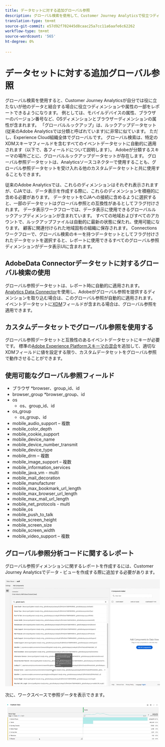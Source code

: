 ```yaml
---
title: データセットに対する追加グローバル参照
description: グローバル検索を使用して、Customer Journey Analyticsで役立つディメンションを使用してレポートを拡張します。
translation-type: tm+mt
source-git-commit: e57d92f702445d8caac25a7cc11a6aafe6c62262
workflow-type: tm+mt
source-wordcount: '565'
ht-degree: 0%

---
```



# データセットに対する追加グローバル参照

グローバル検索を使用すると、Customer Journey Analyticsが自分では役に立たないが他のデータと結合する場合に役立つディメンションや属性の一部をレポートできるようになります。 例としては、モバイルデバイスの属性、ブラウザーのバージョン番号など、OSディメンションとブラウザーディメンションの属性が含まれます。 「グローバルルックアップ」は、ルックアップデータセット(従来のAdobe Analyticsでは分類と呼ばれています)に非常に似ています。 ただし、Experience Cloud組織全体でグローバルです。 グローバル検索は、特定のXDMスキーマフィールドを含むすべてのイベントデータセットに自動的に適用されます（以下で、各フィールドについて説明します）。
Adobeが分類するスキーマの場所ごとに、グローバルルックアップデータセットが存在します。 グローバル参照データセットは、Analyticsソースコネクターで使用することも、グローバル参照データセットを受け入れる他のカスタムデータセットと共に使用することもできます。

従来のAdobe Analyticsでは、これらのディメンションはそれぞれ表示されますが、CJAでは、データ表示を作成する際に、これらのディメンションを積極的に含める必要があります。 データセットをCJAへの接続に含めるように選択すると、一部のデータセットはグローバル参照との互換性があるとしてフラグ付けされます。 データ表示ワークフローでは、データ表示に使用できるグローバルルックアップディメンションが含まれています。 すべての地域およびすべてのアカウントで、ルックアップファイルは自動的に最新の状態に保たれ、使用可能になります。 顧客に関連付けられた地域固有の組織に保存されます。
Connectionsワークフローで、グローバル検索のキーを持つデータセットとしてフラグ付けされたデータセットを選択すると、レポートに使用できるすべてのグローバル参照ディメンションがデータ表示UIに含まれます。

## AdobeData Connectorデータセットに対するグローバル検索の使用

グローバル参照データセットは、レポート時に自動的に適用されます。 [Analytics Data Connector](https://experienceleague.adobe.com/docs/experience-platform/sources/connectors/adobe-applications/analytics.html?lang=en#connectors)を使用し、Adobeがグローバル参照を提供するディメンションを取り込む場合は、このグローバル参照が自動的に適用されます。 イベントデータセットに[XDM](https://experienceleague.adobe.com/docs/experience-platform/xdm/home.html?lang=en)フィールドが含まれる場合は、グローバル参照を適用できます。

## カスタムデータセットでグローバル参照を使用する

グローバル参照データセットと互換性のあるイベントデータセットにキーが必要です。 標準の[Adobe Experience Platformスキーマの混合](https://experienceleague.adobe.com/docs/experience-platform/xdm/mixins/event/environment-details.html?lang=en#mixins)を追加して、適切なXDMフィールドに値を設定する限り、カスタムデータセットをグローバル参照で動作させることができます。

## 使用可能なグローバル参照フィールド

* ブラウザ
*browser、group_id、id
* browser_group
*browser_group、id
* os
   * os、group_id、id
* os_group
   * os_group、id
* mobile_audio_support – 複数
* mobile_color_depth
* mobile_cookie_support
* mobile_device_name
* mobile_device_number_transmit
* mobile_device_type
* mobile_drm – 複数
* mobile_image_support – 複数
* mobile_information_services
* mobile_java_vm - multi
* mobile_mail_decoration
* mobile_manufacturer
* mobile_max_bookmark_url_length
* mobile_max_browser_url_length
* mobile_max_mail_url_length
* mobile_net_protocols - multi
* mobile_os
* mobile_push_to_talk
* mobile_screen_height
* mobile_screen_size
* mobile_screen_width
* mobile_video_support – 複数

## グローバル参照分析コードに関するレポート

グローバル参照ディメンションに関するレポートを作成するには、Customer Journey Analyticsでデータ・ビューを作成する際に追加する必要があります。

![](assets/global-lookup.png)

次に、ワークスペースで参照データを表示できます。

![](assets/gl-reporting.png)

